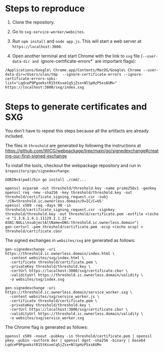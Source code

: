 
# Steps to reproduce

1. Clone the repository.

2. Go to `sxg-service-worker/websites`.

3. Run `npm install` and `node app.js`. This will start a web server at `https://localhost:3000`.

4. Open another terminal and start Chrome with the link to `sxg` file (`--user-data-dir and `ignore-certificate-errors*` are important flags):
```
/Applications/Google\ Chrome.app/Contents/MacOS/Google\ Chrome --user-data-dir=/Users/ulan/tmp  --ignore-certificate-errors --ignore-certificate-errors-spki-list="LqdceP9PgoekstR15tKsxeCq5jZsx+NlSpHzPSxs6UM="  https://localhost:3000/sxg/index.sxg
```

# Steps to generate certificates and SXG

You don't have to repeat this steps because all the artifacts are already included.

The files in `threshold` are generated by following the instructions at https://github.com/WICG/webpackage/tree/main/go/signedexchange#creating-our-first-signed-exchange

To install the tools, checkout the webpackage repository and run in `$repository/go/signedexchange`:
```
GOBIN=$(pwd)/bin go install ./cmd/...
```

```
openssl ecparam -out threshold/threshold.key -name prime256v1 -genkey
openssl req -new -sha256 -key threshold/threshold.key -out threshold/certificate_signing_request.csr -subj '/CN=threshold.ic.ownerless.domain/O=IC/C=US'
openssl x509 -req -days 90 -in threshold/certificate_signing_request.csr -signkey threshold/threshold.key -out threshold/certificate.pem -extfile <(echo -e "1.3.6.1.4.1.11129.2.1.22 = ASN1:NULL\nsubjectAltName=DNS:threshold.ic.ownerless.domain")
gen-certurl -pem threshold/certificate.pem -ocsp <(echo ocsp) > threshold/certificate.cbor
```

The signed exchanges in `websites/sxg` are generated as follows:

```
gen-signedexchange -uri https://threshold.ic.ownerless.domain/index.html \
  -content websites/sxg/index.html \
  -certificate threshold/certificate.pem \
  -privateKey threshold/threshold.key \
  -certUrl https://localhost:3000/sxg/certificate.cbor \
  -validityUrl https://threshold.ic.ownerless.domain/validity \
  -o websites/sxg/index.sxg 

gen-signedexchange -uri https://threshold.ic.ownerless.domain/service_worker.sxg \
  -content websites/sxg/service_worker.js \
  -certificate threshold/certificate.pem \
  -privateKey threshold/threshold.key \
  -certUrl https://localhost:3000/sxg/certificate.cbor \
  -validityUrl https://threshold.ic.ownerless.domain/validity \
  -o websites/sxg/service_worker.sxg
```

The Chrome flag is generated as follows:
```
openssl x509 -noout -pubkey -in threshold/certificate.pem | openssl pkey -pubin -outform der | openssl dgst -sha256 -binary | base64
LqdceP9PgoekstR15tKsxeCq5jZsx+NlSpHzPSxs6UM=
```

